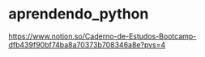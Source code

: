 # aprendendo_python
https://www.notion.so/Caderno-de-Estudos-Bootcamp-dfb439f90bf74ba8a70373b708346a8e?pvs=4
